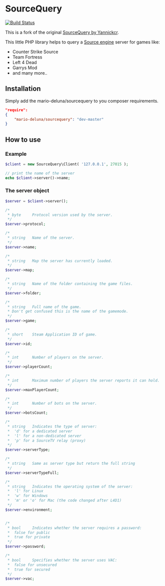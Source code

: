 SourceQuery
===========

[![Build Status](https://travis-ci.org/mario-deluna/SourceQuery.svg)](https://travis-ci.org/mario-deluna/SourceQuery)

This is a fork of the original [SourceQuery by Yannickcr](https://github.com/yannickcr/SourceQuery).

This little PHP library helps to query a [Source engine](http://en.wikipedia.org/wiki/Source_%28game_engine%29) server for games like:

 * Counter Strike Source
 * Team Fortress
 * Left 4 Dead
 * Garrys Mod
 * and many more..


## Installation

Simply add the mario-deluna/sourcequery to you composer requirements.

```json
"require": 
{
	"mario-deluna/sourcequery": "dev-master"
}
```


## How to use

### Example

```php
$client = new SourceQuery\Client( '127.0.0.1', 27015 );

// print the name of the server
echo $client->server()->name;
```

### The server object

```php
$server = $client->server();

/*
 * byte 	Protocol version used by the server.
 */
$server->protocol;

/*
 * string	Name of the server.
 */
$server->name;

/*
 * string	Map the server has currently loaded.
 */
$server->map;

/*
 * string	Name of the folder containing the game files.
 */
$server->folder;

/*
 * string	Full name of the game.
 * Don't get confused this is the name of the gamemode.
 */
$server->game;

/*
 * short	Steam Application ID of game.
 */
$server->id;

/*
 * int		Number of players on the server.
 */
$server->playerCount;

/*
 * int		Maximum number of players the server reports it can hold.
 */
$server->maxPlayerCount;

/*
 * int		Number of bots on the server.
 */
$server->botsCount;

/*
 * string 	Indicates the type of server:
 *  'd' for a dedicated server
 *  'l' for a non-dedicated server
 *  'p' for a SourceTV relay (proxy)
 */
$server->serverType;

/*
 * string 	Same as server type but return the full string
 */
$server->serverTypeFull;

/*
 * string	Indicates the operating system of the server:
 *  'l' for Linux
 *  'w' for Windows
 *  'm' or 'o' for Mac (the code changed after L4D1)
 */
$server->environment;


/*
 * bool 	Indicates whether the server requires a password:
 *  false for public
 *  true for private
 */
$server->password;

/*
 * bool 	Specifies whether the server uses VAC:
 *  false for unsecured
 *  true for secured
 */
$server->vac;
```